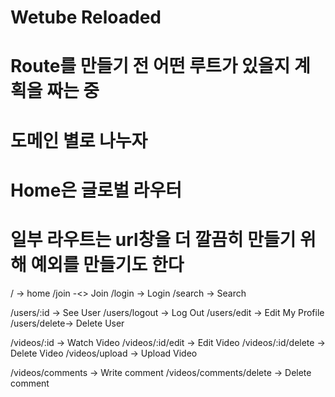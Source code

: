 # Wetube Reloaded

# Route를 만들기 전 어떤 루트가 있을지 계획을 짜는 중

# 도메인 별로 나누자

# Home은 글로벌 라우터

# 일부 라우트는 url창을 더 깔끔히 만들기 위해 예외를 만들기도 한다

/ -> home
/join -<> Join 
/login -> Login 
/search -> Search 

/users/:id -> See User
/users/logout -> Log Out
/users/edit -> Edit My Profile
/users/delete-> Delete User 

/videos/:id -> Watch Video
/videos/:id/edit -> Edit Video
/videos/:id/delete -> Delete Video
/videos/upload -> Upload Video

/videos/comments -> Write comment
/videos/comments/delete -> Delete comment
